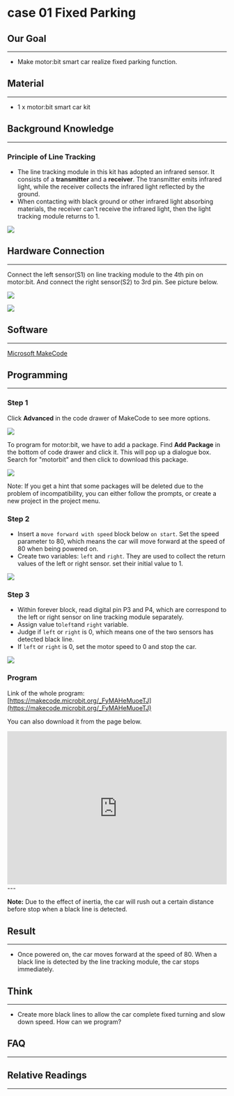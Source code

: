 # case 01 Fixed Parking

## Our Goal
---
- Make motor:bit smart car realize fixed parking function.


## Material
---
- 1 x motor:bit smart car kit

## Background Knowledge
---
### Principle of Line Tracking

- The line tracking module in this kit has adopted an infrared sensor. It consists of a **transmitter** and a **receiver**. The transmitter emits infrared light, while the receiver collects the infrared light reflected by the ground. 
- When contacting with black ground or other infrared light absorbing materials, the receiver can't receive the infrared light, then the light tracking module returns to 1. 

![](./images/uPsoeBB.jpg)


## Hardware Connection
---

Connect the left sensor(S1) on line tracking module to the 4th pin on motor:bit.
And connect the right sensor(S2) to 3rd pin. See picture below.

![](./images/BOpsVvF.jpg)

![](./images/kzPngGo.jpg)

## Software
---
[Microsoft MakeCode](https://makecode.microbit.org/#)

## Programming
---
### Step 1
Click **Advanced** in the code drawer of MakeCode to see more options. 

![](./images/LjMR5IU.png)

To program for motor:bit, we have to add a package. Find **Add Package** in the bottom of code drawer and click it. This will pop up a dialogue box. Search for "motorbit" and then click to download this package.

![](./images/XDlSfIS.png)

Note: If you get a hint that some packages will be deleted due to the problem of incompatibility, you can either follow the prompts, or create a new project in the project menu. 

### Step 2

- Insert a `move forward with speed` block below `on start`. Set the speed parameter to 80, which means the car will move forward at the speed of 80 when being powered on.
- Create two variables: `left` and `right`. They are used to collect the return values of the left or right sensor. set their initial value to 1. 

![](./images/tYJS1aY.png)

### Step 3

- Within forever block, read digital pin P3 and P4, which are correspond to the left or right sensor on line tracking module separately. 
- Assign value to`left`and `right` variable.
- Judge if `left` or `right` is 0, which means one of the two sensors has detected black line. 
- If `left` or `right` is 0, set the motor speed to 0 and stop the car. 

![](./images/p2WuniN.png)

### Program

Link of the whole program: [https://makecode.microbit.org/_FyMAHeMuoeTJ](https://makecode.microbit.org/_FyMAHeMuoeTJ)

You can also download it from the page below.

<div style="position:relative;height:0;padding-bottom:70%;overflow:hidden;"><iframe style="position:absolute;top:0;left:0;width:100%;height:100%;" src="https://makecode.microbit.org/#pub:_FyMAHeMuoeTJ" frameborder="0" sandbox="allow-popups allow-forms allow-scripts allow-same-origin"></iframe></div>  
---

**Note:** Due to the effect of inertia, the car will rush out a certain distance before stop when a black line is detected.


## Result
---
- Once powered on, the car moves forward at the speed of 80. When a black line is detected by the line tracking module, the car stops immediately. 


## Think 
---
- Create more black lines to allow the car complete fixed turning and slow down speed. How can we program? 


## FAQ
---


## Relative Readings
---
